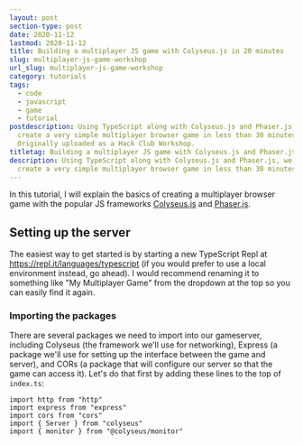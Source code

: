 ```yaml
---
layout: post
section-type: post
date: 2020-11-12
lastmod: 2020-11-12
title: Building a multiplayer JS game with Colyseus.js in 20 minutes
slug: multiplayer-js-game-workshop
url_slug: multiplayer-js-game-workshop
category: tutorials
tags:
  - code
  - javascript
  - game
  - tutorial
postdescription: Using TypeScript along with Colyseus.js and Phaser.js, we will
  create a very simple multiplayer browser game in less than 30 minutes.
  Originally uploaded as a Hack Club Workshop.
titletag: Building a multiplayer JS game with Colyseus.js and Phaser.js in 20 minutes
description: Using TypeScript along with Colyseus.js and Phaser.js, we will
  create a very simple multiplayer browser game in less than 30 minutes.
---
```

In this tutorial, I will explain the basics of creating a multiplayer browser game with the popular JS frameworks [Colyseus.js](https://docs.colyseus.io/) and [Phaser.js](https://photonstorm.github.io/phaser3-docs/).

## Setting up the server

The easiest way to get started is by starting a new TypeScript Repl at <https://repl.it/languages/typescript> (if you would prefer to use a local environment instead, go ahead). I would recommend renaming it to something like "My Multiplayer Game" from the dropdown at the top so you can easily find it again.

<!--TODO install if local env
First, we need to install the Colyseus server framework. Navigate to the "packages" tab in your new Repl project and search for "colyseus". Once you find it, select it and click on the plus icon to add it to your project.

![Searching for the Colyseus package](/img/uploads/addcolyseuspackagesearch.png "Searching for the package")

![Adding Colyseus](/img/uploads/colyseuspackageaddd.png "Adding Colyseus")-->

### Importing the packages

There are several packages we need to import into our gameserver, including Colyseus (the framework we'll use for networking), Express (a package we'll use for setting up the interface between the game and server), and CORs (a package that will configure our server so that the game can access it). Let's do that first by adding these lines to the top of `index.ts`:

```
import http from "http"
import express from "express"
import cors from "cors"
import { Server } from "colyseus"
import { monitor } from "@colyseus/monitor"
```


